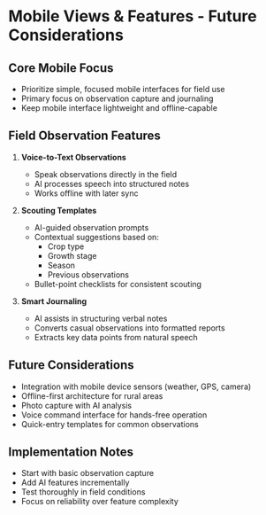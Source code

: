 # Mobile Views & Features - Future Considerations

## Core Mobile Focus
- Prioritize simple, focused mobile interfaces for field use
- Primary focus on observation capture and journaling
- Keep mobile interface lightweight and offline-capable

## Field Observation Features
1. **Voice-to-Text Observations**
   - Speak observations directly in the field
   - AI processes speech into structured notes
   - Works offline with later sync

2. **Scouting Templates**
   - AI-guided observation prompts
   - Contextual suggestions based on:
     - Crop type
     - Growth stage
     - Season
     - Previous observations
   - Bullet-point checklists for consistent scouting

3. **Smart Journaling**
   - AI assists in structuring verbal notes
   - Converts casual observations into formatted reports
   - Extracts key data points from natural speech

## Future Considerations
- Integration with mobile device sensors (weather, GPS, camera)
- Offline-first architecture for rural areas
- Photo capture with AI analysis
- Voice command interface for hands-free operation
- Quick-entry templates for common observations

## Implementation Notes
- Start with basic observation capture
- Add AI features incrementally
- Test thoroughly in field conditions
- Focus on reliability over feature complexity 
